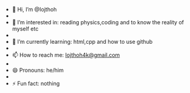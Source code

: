 - 👋 Hi, I’m @Iojthoh
- 
- 👀 I’m interested in: reading physics,coding and to know the reality of myself etc
- 
- 🌱 I’m currently learning: html,cpp and how to use github
- 
- 📫 How to reach me: Iojthoh4k@gmail.com
- 
- 😄 Pronouns: he/him
- 
- ⚡ Fun fact: nothing

<!---
Iojthoh0/Iojthoh0 is a ✨ special ✨ repository because its `README.md` (this file) appears on your GitHub profile.
You can click the Preview link to take a look at your changes.
--->
